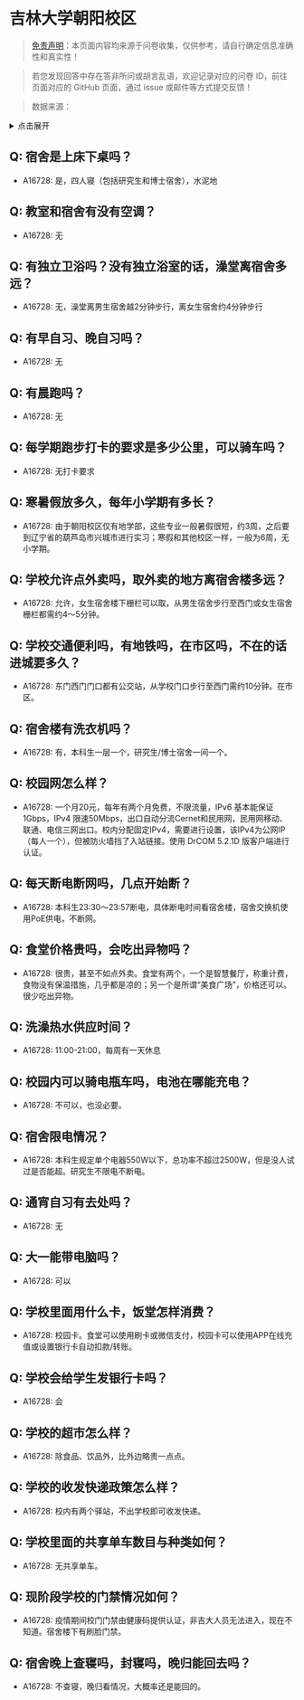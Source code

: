 # 吉林大学朝阳校区

> [免责声明](https://colleges.chat/#_3)：本页面内容均来源于问卷收集，仅供参考，请自行确定信息准确性和真实性！

> 若您发现回答中存在答非所问或胡言乱语，欢迎记录对应的问卷 ID，前往页面对应的 GitHub 页面，通过 issue 或邮件等方式提交反馈！

> 数据来源：

<details><summary>点击展开</summary>
<ul>
<li>A16728: 匿名 (2023 年 01 月)</li>
</ul>
</details>

## Q: 宿舍是上床下桌吗？

- A16728: 是，四人寝（包括研究生和博士宿舍），水泥地

## Q: 教室和宿舍有没有空调？

- A16728: 无

## Q: 有独立卫浴吗？没有独立浴室的话，澡堂离宿舍多远？

- A16728: 无，澡堂离男生宿舍越2分钟步行，离女生宿舍约4分钟步行

## Q: 有早自习、晚自习吗？

- A16728: 无

## Q: 有晨跑吗？

- A16728: 无

## Q: 每学期跑步打卡的要求是多少公里，可以骑车吗？

- A16728: 无打卡要求

## Q: 寒暑假放多久，每年小学期有多长？

- A16728: 由于朝阳校区仅有地学部，这些专业一般暑假很短，约3周，之后要到辽宁省的葫芦岛市兴城市进行实习；寒假和其他校区一样，一般为6周，无小学期。

## Q: 学校允许点外卖吗，取外卖的地方离宿舍楼多远？

- A16728: 允许，女生宿舍楼下栅栏可以取，从男生宿舍步行至西门或女生宿舍栅栏都需约4～5分钟。

## Q: 学校交通便利吗，有地铁吗，在市区吗，不在的话进城要多久？

- A16728: 东门西门门口都有公交站，从学校门口步行至西门需约10分钟。在市区。

## Q: 宿舍楼有洗衣机吗？

- A16728: 有，本科生一层一个，研究生/博士宿舍一间一个。

## Q: 校园网怎么样？

- A16728: 一个月20元，每年有两个月免费，不限流量，IPv6 基本能保证1Gbps，IPv4 限速50Mbps，出口自动分流Cernet和民用网，民用网移动、联通、电信三网出口。校内分配固定IPv4，需要进行设置，该IPv4为公网IP（每人一个），但被防火墙挡了入站链接。使用 DrCOM 5.2.1D 版客户端进行认证。

## Q: 每天断电断网吗，几点开始断？

- A16728: 本科生23:30～23:57断电，具体断电时间看宿舍楼，宿舍交换机使用PoE供电，不断网。

## Q: 食堂价格贵吗，会吃出异物吗？

- A16728: 很贵，甚至不如点外卖。食堂有两个，一个是智慧餐厅，称重计费，食物没有保温措施，几乎都是凉的；另一个是所谓“美食广场”，价格还可以。很少吃出异物。

## Q: 洗澡热水供应时间？

- A16728: 11:00-21:00，每周有一天休息

## Q: 校园内可以骑电瓶车吗，电池在哪能充电？

- A16728: 不可以，也没必要。

## Q: 宿舍限电情况？

- A16728: 本科生规定单个电器550W以下，总功率不超过2500W，但是没人试过是否能超。研究生不限电不断电。

## Q: 通宵自习有去处吗？

- A16728: 无

## Q: 大一能带电脑吗？

- A16728: 可以

## Q: 学校里面用什么卡，饭堂怎样消费？

- A16728: 校园卡。食堂可以使用刷卡或微信支付，校园卡可以使用APP在线充值或设置银行卡自动扣款/转账。

## Q: 学校会给学生发银行卡吗？

- A16728: 会

## Q: 学校的超市怎么样？

- A16728: 除食品、饮品外，比外边略贵一点点。

## Q: 学校的收发快递政策怎么样？

- A16728: 校内有两个驿站，不出学校即可收发快递。

## Q: 学校里面的共享单车数目与种类如何？

- A16728: 无共享单车。

## Q: 现阶段学校的门禁情况如何？

- A16728: 疫情期间校门门禁由健康码提供认证，非吉大人员无法进入，现在不知道。宿舍楼下有刷脸门禁。

## Q: 宿舍晚上查寝吗，封寝吗，晚归能回去吗？

- A16728: 不查寝，晚归看情况，大概率还是能回的。

